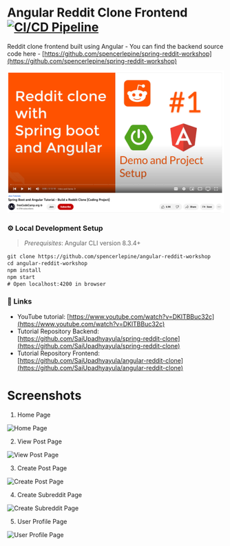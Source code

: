 # Angular Reddit Clone Frontend [![CI/CD Pipeline](https://github.com/spencerlepine/angular-reddit-workshop/actions/workflows/build.yml/badge.svg?branch=main)](https://github.com/spencerlepine/angular-reddit-workshop/actions/workflows/build.yml)

Reddit clone frontend built using Angular - You can find the backend source code here - [https://github.com/spencerlepine/spring-reddit-workshop](https://github.com/spencerlepine/spring-reddit-workshop)

![](.github/youtube-video.png)


### ⚙️ Local Development Setup

> _Prerequisites_: Angular CLI version 8.3.4+

```shell
git clone https://github.com/spencerlepine/angular-reddit-workshop
cd angular-reddit-workshop
npm install
npm start
# Open localhost:4200 in browser
```


### 📜 Links
- YouTube tutorial: [https://www.youtube.com/watch?v=DKlTBBuc32c](https://www.youtube.com/watch?v=DKlTBBuc32c)
- Tutorial Repository Backend: [https://github.com/SaiUpadhyayula/spring-reddit-clone](https://github.com/SaiUpadhyayula/spring-reddit-clone)
- Tutorial Repository Frontend: [https://github.com/SaiUpadhyayula/angular-reddit-clone](https://github.com/SaiUpadhyayula/angular-reddit-clone)

# Screenshots
1. Home Page

![Home Page](https://github.com/SaiUpadhyayula/spring-reddit-clone/blob/master/src/main/resources/images/reddit-screenshot-updated.PNG)

2. View Post Page

![View Post Page](https://github.com/SaiUpadhyayula/spring-reddit-clone/blob/master/src/main/resources/images/reddit-screenshot-updated.PNG)

3. Create Post Page

![Create Post Page](https://github.com/SaiUpadhyayula/spring-reddit-clone/blob/master/src/main/resources/images/create-post.PNG)

4. Create Subreddit Page

![Create Subreddit Page](https://github.com/SaiUpadhyayula/spring-reddit-clone/blob/master/src/main/resources/images/create-subreddit.PNG)

5. User Profile Page

![User Profile Page](https://github.com/SaiUpadhyayula/spring-reddit-clone/blob/master/src/main/resources/images/user-profile.PNG)